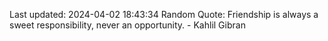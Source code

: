 Last updated: 2024-04-02 18:43:34
Random Quote: Friendship is always a sweet responsibility, never an opportunity. - Kahlil Gibran